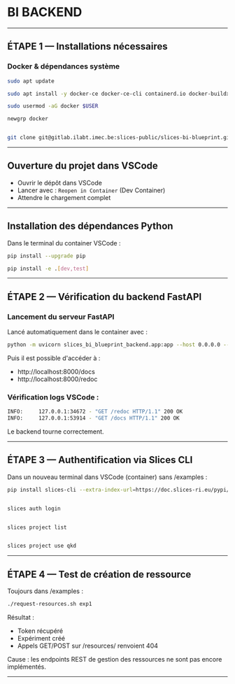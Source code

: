 # BI BACKEND

---

## ÉTAPE 1 — Installations nécessaires

### Docker & dépendances système

```bash
sudo apt update
```
```bash
sudo apt install -y docker-ce docker-ce-cli containerd.io docker-buildx-plugin docker-compose-plugin
```
```bash
sudo usermod -aG docker $USER
```
```bash
newgrp docker
```
```bash

git clone git@gitlab.ilabt.imec.be:slices-public/slices-bi-blueprint.git
```

---

## Ouverture du projet dans VSCode

- Ouvrir le dépôt dans VSCode
- Lancer avec : `Reopen in Container` (Dev Container)
- Attendre le chargement complet

---

## Installation des dépendances Python

Dans le terminal du container VSCode :

```bash
pip install --upgrade pip
```
```bash
pip install -e .[dev,test]
```

---

## ÉTAPE 2 — Vérification du backend FastAPI

### Lancement du serveur FastAPI

Lancé automatiquement dans le container avec :
```bash
python -m uvicorn slices_bi_blueprint_backend.app:app --host 0.0.0.0 --port 8000 --reload
```
Puis il est possible d'accéder à :

- http://localhost:8000/docs
- http://localhost:8000/redoc

### Vérification logs VSCode :

```bash
INFO:     127.0.0.1:34672 - "GET /redoc HTTP/1.1" 200 OK
INFO:     127.0.0.1:53914 - "GET /docs HTTP/1.1" 200 OK
```

Le backend tourne correctement.

---

## ÉTAPE 3 — Authentification via Slices CLI

Dans un nouveau terminal dans VSCode (container) sans /examples :

```bash
pip install slices-cli --extra-index-url=https://doc.slices-ri.eu/pypi/
```
```bash

slices auth login
```
```bash

slices project list
```
```bash

slices project use qkd
```

---

## ÉTAPE 4 — Test de création de ressource

Toujours dans /examples :

```bash
./request-resources.sh exp1
```

Résultat :

- Token récupéré
- Expériment créé
- Appels GET/POST sur /resources/ renvoient 404

Cause : les endpoints REST de gestion des ressources ne sont pas encore implémentés.

---

